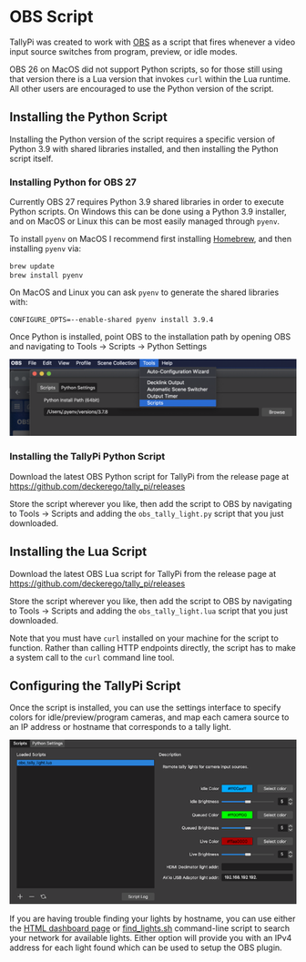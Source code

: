 # OBS Script

TallyPi was created to work with [OBS](https://obsproject.com/forum/resources/tallypi-push-scene-changes-to-wifi-enabled-tally-lights.1082/) as a script
that fires whenever a video input source switches from program, preview,
or idle modes.

OBS 26 on MacOS did not support Python scripts, so for those still using that
version there is a Lua version that invokes `curl` within the Lua runtime.
All other users are encouraged to use the Python version of the script.


## Installing the Python Script

Installing the Python version of the script requires a specific version
of Python 3.9 with shared libraries installed, and then installing the
Python script itself.

### Installing Python for OBS 27

Currently OBS 27 requires Python 3.9 shared libraries in order to execute
Python scripts. On Windows this can be done using a Python 3.9 installer,
and on MacOS or Linux this can be most easily managed through `pyenv`.

To install `pyenv` on MacOS I recommend first installing
[Homebrew](https://brew.sh/), and then installing `pyenv` via:

    brew update
    brew install pyenv

On MacOS and Linux you can ask `pyenv` to generate the shared libraries with:

    CONFIGURE_OPTS=--enable-shared pyenv install 3.9.4

Once Python is installed, point OBS to the installation path by opening
OBS and navigating to Tools -> Scripts -> Python Settings

![OBS Python settings](./images/obs_python.png)


### Installing the TallyPi Python Script

Download the latest OBS Python script for TallyPi from the release page
at https://github.com/deckerego/tally_pi/releases

Store the script wherever you like, then add the script to OBS by navigating
to Tools -> Scripts and adding the `obs_tally_light.py` script
that you just downloaded.


## Installing the Lua Script

Download the latest OBS Lua script for TallyPi from the release page
at https://github.com/deckerego/tally_pi/releases

Store the script wherever you like, then add the script to OBS by navigating
to Tools -> Scripts and adding the `obs_tally_light.lua` script
that you just downloaded.

Note that you must have `curl` installed on your machine for the script
to function. Rather than calling HTTP endpoints directly, the script has
to make a system call to the `curl` command line tool.


## Configuring the TallyPi Script

Once the script is installed, you can use the settings interface to specify
colors for idle/preview/program cameras, and map each camera source to an
IP address or hostname that corresponds to a tally light.

![OBS script settings](./images/obs_settings.png)

If you are having trouble finding your lights by hostname, you can use either
the [HTML dashboard page](../scripts/dashboard.html) or
[find_lights.sh](../scripts/find_lights.sh) command-line script to search
your network for available lights. Either option will provide you with an IPv4
address for each light found which can be used to setup the OBS plugin.
